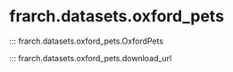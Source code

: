 # frarch.datasets.oxford_pets

::: frarch.datasets.oxford_pets.OxfordPets

::: frarch.datasets.oxford_pets.download_url
